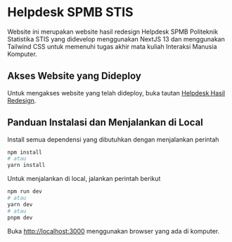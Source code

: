 # Helpdesk SPMB STIS
Website ini merupakan website hasil redesign Helpdesk SPMB Politeknik Statistika STIS yang didevelop menggunakan NextJS 13 dan menggunakan Tailwind CSS untuk memenuhi tugas akhir mata kuliah Interaksi Manusia Komputer.

## Akses Website yang Dideploy
Untuk mengakses website yang telah dideploy, buka tautan [Helpdesk Hasil Redesign](https://helpdesk-stis.vercel.app).

## Panduan Instalasi dan Menjalankan di Local
Install semua dependensi yang dibutuhkan dengan menjalankan perintah

```bash
npm install
# atau
yarn install
```

Untuk menjalankan di local, jalankan perintah berikut

```bash
npm run dev
# atau
yarn dev
# atau
pnpm dev
```

Buka [http://localhost:3000](http://localhost:3000) menggunakan browser yang ada di komputer.
